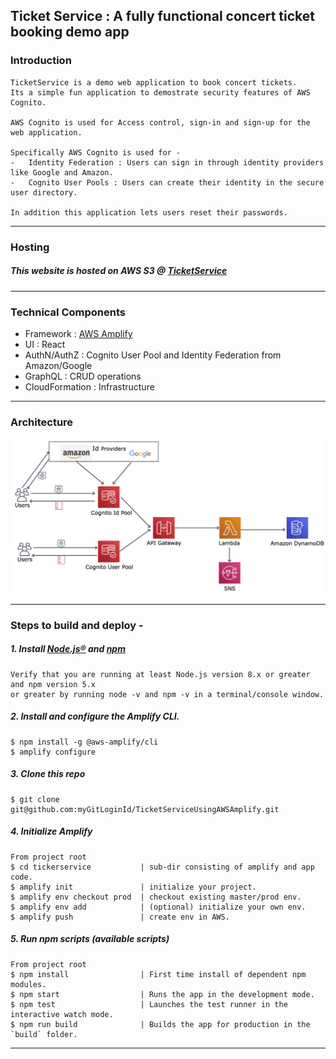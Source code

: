 ## Ticket Service : A fully functional concert ticket booking demo app

### Introduction
    TicketService is a demo web application to book concert tickets. 
    Its a simple fun application to demostrate security features of AWS Cognito. 
    
    AWS Cognito is used for Access control, sign-in and sign-up for the web application.
    
    Specifically AWS Cognito is used for -
    -   Identity Federation : Users can sign in through identity providers like Google and Amazon.
    -   Cognito User Pools : Users can create their identity in the secure user directory.
    
    In addition this application lets users reset their passwords.
___________________________________________________________________________________________________

### Hosting
##### This website is hosted on AWS S3 @ [TicketService](http://ticketservice-20190327092338-hostingbucket-prod.s3-website-us-east-1.amazonaws.com/)
___________________________________________________________________________________________________

### Technical Components
   
- Framework      : [AWS Amplify](https://aws-amplify.github.io/)<br>
- UI             : React<br>
- AuthN/AuthZ    : Cognito User Pool and Identity Federation from Amazon/Google<br>
- GraphQL        : CRUD operations<br>
- CloudFormation : Infrastructure<br>

___________________________________________________________________________________________________

### Architecture
![Architecture](ticketservice/CognitoArchitecture.png)

___________________________________________________________________________________________________


### Steps to build and deploy -

##### 1.  Install [Node.js®](https://nodejs.org/en/download/) and [npm](https://www.npmjs.com/get-npm)

    Verify that you are running at least Node.js version 8.x or greater and npm version 5.x 
    or greater by running node -v and npm -v in a terminal/console window.

##### 2.  Install and configure the Amplify CLI.

    $ npm install -g @aws-amplify/cli
    $ amplify configure

##### 3.  Clone this repo

    $ git clone git@github.com:myGitLoginId/TicketServiceUsingAWSAmplify.git

##### 4.  Initialize Amplify
    From project root 
    $ cd tickerservice           | sub-dir consisting of amplify and app code.
    $ amplify init               | initialize your project.
    $ amplify env checkout prod  | checkout existing master/prod env.
    $ amplify env add            | (optional) initialize your own env.
    $ amplify push               | create env in AWS.

##### 5.  Run npm scripts (available scripts)
    From project root
    $ npm install                | First time install of dependent npm modules.
    $ npm start                  | Runs the app in the development mode.
    $ npm test                   | Launches the test runner in the interactive watch mode.
    $ npm run build              | Builds the app for production in the `build` folder.

___________________________________________________________________________________________________
